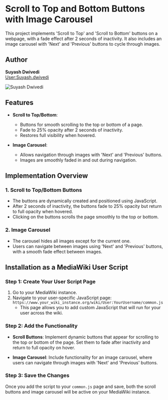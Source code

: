 # Scroll to Top and Bottom Buttons with Image Carousel

This project implements 'Scroll to Top' and 'Scroll to Bottom' buttons on a webpage, with a fade effect after 2 seconds of inactivity. It also includes an image carousel with 'Next' and 'Previous' buttons to cycle through images.

## Author

**Suyash Dwivedi**  
[User:Suyash.dwivedi](https://meta.wikimedia.org/wiki/User:Suyash.dwivedi)

![Suyash Dwivedi](https://upload.wikimedia.org/wikipedia/commons/thumb/9/9c/Suyash_Dwivedi_01%28cropped%29.jpg/180px-Suyash_Dwivedi_01%28cropped%29.jpg)

## Features

- **Scroll to Top/Bottom**: 
  - Buttons for smooth scrolling to the top or bottom of a page.
  - Fade to 25% opacity after 2 seconds of inactivity.
  - Restores full visibility when hovered.

- **Image Carousel**: 
  - Allows navigation through images with 'Next' and 'Previous' buttons.
  - Images are smoothly faded in and out during navigation.

## Implementation Overview

### 1. Scroll to Top/Bottom Buttons

- The buttons are dynamically created and positioned using JavaScript.
- After 2 seconds of inactivity, the buttons fade to 25% opacity but return to full opacity when hovered.
- Clicking on the buttons scrolls the page smoothly to the top or bottom.

### 2. Image Carousel

- The carousel hides all images except for the current one.
- Users can navigate between images using 'Next' and 'Previous' buttons, with a smooth fade effect between images.

## Installation as a MediaWiki User Script

### Step 1: Create Your User Script Page

1. Go to your MediaWiki instance.
2. Navigate to your user-specific JavaScript page:  
   `https://www.your_wiki_instance.org/wiki/User:YourUsername/common.js`
   - This page allows you to add custom JavaScript that will run for your user across the wiki.

### Step 2: Add the Functionality

- **Scroll Buttons**: Implement dynamic buttons that appear for scrolling to the top or bottom of the page. Set them to fade after inactivity and return to full opacity on hover.
  
- **Image Carousel**: Include functionality for an image carousel, where users can navigate through images with 'Next' and 'Previous' buttons.

### Step 3: Save the Changes

Once you add the script to your `common.js` page and save, both the scroll buttons and image carousel will be active on your MediaWiki instance.
